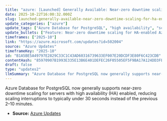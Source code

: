 ```yaml
---
title: "azure: [Launched] Generally Available: Near-zero downtime scaling for HA-enabled Azure Database for PostgreSQL servers"
date: 2025-10-22T16:00:32.000Z
slug: launched-generally-available-near-zero-downtime-scaling-for-ha-enabled-azure-database-for-postgresql-servers
update_categories: ["azure"]
update_tags: ["Azure Database for PostgreSQL", "high availability", "scaling", "near-zero downtime", "GA", "Azure"]
update_bullets: ["Feature: Near-zero downtime scaling for HA-enabled Azure Database for PostgreSQL servers is now Generally Available.", "Typical impact: Scaling operations generally complete in under 30 seconds with minimal user disruption.", "Previous behavior: Traditional scaling could take 2–10 minutes and cause longer interruptions.", "Scope: Applies to PostgreSQL servers configured with high availability.", "Benefit: Faster scaling reduces service interruption windows and improves operational agility during capacity changes.", "Action: Consider using HA-enabled servers or enabling HA where appropriate to gain faster, lower-impact scaling."]
timeframes: ["2025-10"]
link: "https://azure.microsoft.com/updates?id=502004"
source: "Azure Updates"
timeframeKey: "2025-10"
id: "B1A5BE5A49797E2829C33C1C43AD60316739633EF007E20DCDF3E80F6C423CDB"
contentHash: "85970907B1993E335E13B6E401DEFEC26F05505EF5F9BA17A124DD3FE0508BF1"
draft: false
type: "updates2"
llmSummary: "Azure Database for PostgreSQL now generally supports near-zero downtime scaling for servers with high availability (HA) enabled, reducing scaling interruptions to typically under 30 seconds instead of the previous 2–10 minutes."
---
```


Azure Database for PostgreSQL now generally supports near-zero downtime scaling for servers with high availability (HA) enabled, reducing scaling interruptions to typically under 30 seconds instead of the previous 2–10 minutes.

- **Source:** [Azure Updates](https://azure.microsoft.com/updates?id=502004)
